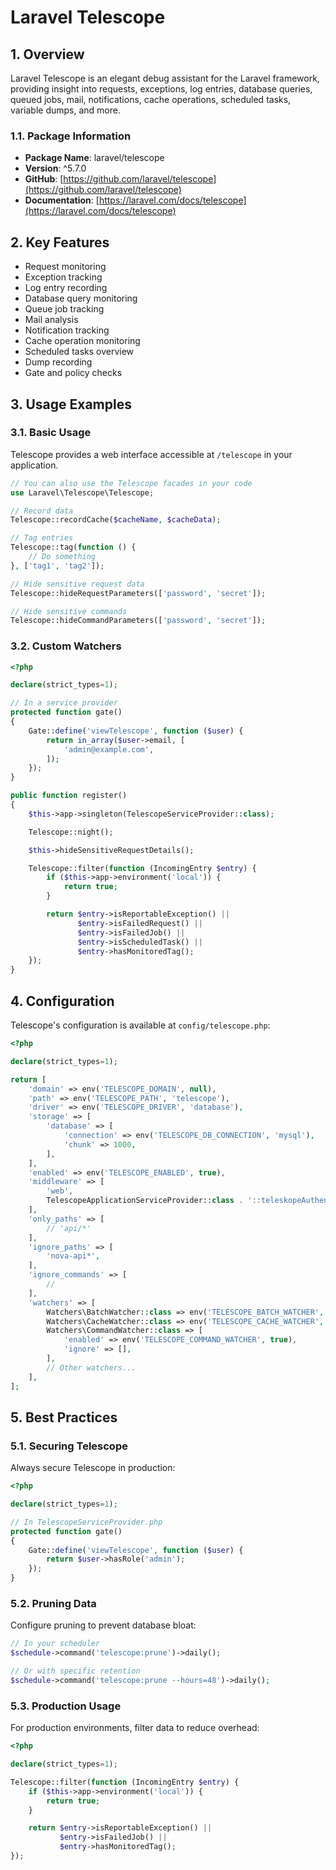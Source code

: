 # Laravel Telescope

## 1. Overview

Laravel Telescope is an elegant debug assistant for the Laravel framework, providing insight into requests, exceptions, log entries, database queries, queued jobs, mail, notifications, cache operations, scheduled tasks, variable dumps, and more.

### 1.1. Package Information

- **Package Name**: laravel/telescope
- **Version**: ^5.7.0
- **GitHub**: [https://github.com/laravel/telescope](https://github.com/laravel/telescope)
- **Documentation**: [https://laravel.com/docs/telescope](https://laravel.com/docs/telescope)

## 2. Key Features

- Request monitoring
- Exception tracking
- Log entry recording
- Database query monitoring
- Queue job tracking
- Mail analysis
- Notification tracking
- Cache operation monitoring
- Scheduled tasks overview
- Dump recording
- Gate and policy checks

## 3. Usage Examples

### 3.1. Basic Usage

Telescope provides a web interface accessible at `/telescope` in your application.

```php
// You can also use the Telescope facades in your code
use Laravel\Telescope\Telescope;

// Record data
Telescope::recordCache($cacheName, $cacheData);

// Tag entries
Telescope::tag(function () {
    // Do something
}, ['tag1', 'tag2']);

// Hide sensitive request data
Telescope::hideRequestParameters(['password', 'secret']);

// Hide sensitive commands
Telescope::hideCommandParameters(['password', 'secret']);
```

### 3.2. Custom Watchers

```php
<?php

declare(strict_types=1);

// In a service provider
protected function gate()
{
    Gate::define('viewTelescope', function ($user) {
        return in_array($user->email, [
            'admin@example.com',
        ]);
    });
}

public function register()
{
    $this->app->singleton(TelescopeServiceProvider::class);

    Telescope::night();

    $this->hideSensitiveRequestDetails();

    Telescope::filter(function (IncomingEntry $entry) {
        if ($this->app->environment('local')) {
            return true;
        }

        return $entry->isReportableException() ||
               $entry->isFailedRequest() ||
               $entry->isFailedJob() ||
               $entry->isScheduledTask() ||
               $entry->hasMonitoredTag();
    });
}
```

## 4. Configuration

Telescope's configuration is available at `config/telescope.php`:

```php
<?php

declare(strict_types=1);

return [
    'domain' => env('TELESCOPE_DOMAIN', null),
    'path' => env('TELESCOPE_PATH', 'telescope'),
    'driver' => env('TELESCOPE_DRIVER', 'database'),
    'storage' => [
        'database' => [
            'connection' => env('TELESCOPE_DB_CONNECTION', 'mysql'),
            'chunk' => 1000,
        ],
    ],
    'enabled' => env('TELESCOPE_ENABLED', true),
    'middleware' => [
        'web',
        TelescopeApplicationServiceProvider::class . '::teleskopeAuthenticate',
    ],
    'only_paths' => [
        // 'api/*'
    ],
    'ignore_paths' => [
        'nova-api*',
    ],
    'ignore_commands' => [
        //
    ],
    'watchers' => [
        Watchers\BatchWatcher::class => env('TELESCOPE_BATCH_WATCHER', true),
        Watchers\CacheWatcher::class => env('TELESCOPE_CACHE_WATCHER', true),
        Watchers\CommandWatcher::class => [
            'enabled' => env('TELESCOPE_COMMAND_WATCHER', true),
            'ignore' => [],
        ],
        // Other watchers...
    ],
];
```

## 5. Best Practices

### 5.1. Securing Telescope

Always secure Telescope in production:

```php
<?php

declare(strict_types=1);

// In TelescopeServiceProvider.php
protected function gate()
{
    Gate::define('viewTelescope', function ($user) {
        return $user->hasRole('admin');
    });
}
```

### 5.2. Pruning Data

Configure pruning to prevent database bloat:

```php
// In your scheduler
$schedule->command('telescope:prune')->daily();

// Or with specific retention
$schedule->command('telescope:prune --hours=48')->daily();
```

### 5.3. Production Usage

For production environments, filter data to reduce overhead:

```php
<?php

declare(strict_types=1);

Telescope::filter(function (IncomingEntry $entry) {
    if ($this->app->environment('local')) {
        return true;
    }

    return $entry->isReportableException() ||
           $entry->isFailedJob() ||
           $entry->hasMonitoredTag();
});
```
